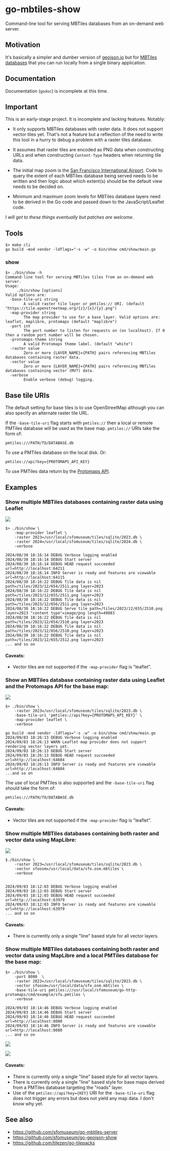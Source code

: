 # go-mbtiles-show

Command-line tool for serving MBTiles databases from an on-demand web server.

## Motivation

It's basically a simpler and dumber version of [geojson.io](https://geojson.io/) but for [MBTiles databases](https://wiki.openstreetmap.org/wiki/MBTiles) that you can run locally from a single binary application.

## Documentation

Documentation (`godoc`) is incomplete at this time.

## Important

This is an early-stage project. It is incomplete and lacking features. Notably:

* It only supports MBTiles databases with raster data. It does not support vector tiles yet. That's not a feature but a reflection of the need to write this tool in a hurry to debug a problem with a raster tiles database.

* It assumes that raster tiles are encoded as PNG data when constructing URLs and when constructing `Content-Type` headers when returning tile data.

* The initial map zoom is the [San Francisco International Airport](https://spelunker.whosonfirst.org/id/102527513/). Code to query the extent of each MBTiles database being served needs to be written and then logic about which extent(s) should be the default view needs to be decided on.

* Minimum and maximum zoom levels for MBTiles database layers need to be derived in the Go code and passed down to the JavaScript/Leaflet code.

_I will get to these things eventually but patches are welcome._

## Tools

```
$> make cli
go build -mod vendor -ldflags="-s -w" -o bin/show cmd/show/main.go
```

### show

```
$> ./bin/show -h
Command-line tool for serving MBTiles tiles from an on-demand web server.
Usage:
	 ./bin/show [options]
Valid options are:
  -base-tile-uri string
    	A valid raster tile layer or pmtiles:// URI. (default "https://tile.openstreetmap.org/{z}/{x}/{y}.png")
  -map-provider string
    	The map provider to use for a base layer. Valid options are: leaflet, maplibre, protomaps (default "maplibre")
  -port int
    	The port number to listen for requests on (on localhost). If 0 then a random port number will be chosen.
  -protomaps-theme string
    	A valid Protomaps theme label. (default "white")
  -raster value
    	Zero or more {LAYER_NAME}={PATH} pairs referencing MBTiles databases containing raster data.
  -vector value
    	Zero or more {LAYER_NAME}={PATH} pairs referencing MBTiles databases containing vector (MVT) data.
  -verbose
    	Enable verbose (debug) logging.
```

## Base tile URIs

The default setting for base tiles is to use OpenStreetMap although you can also specify an alternate raster tile URL.

If the `-base-tile-uri` flag starts with `pmtiles://` then a local or remote PMTiles database will be used as the base map. `pmtiles://` URIs take the form of:

```
pmtiles:///PATH/TO/DATABASE.db
```

To use a PMTiles database on the local disk. Or:

```
pmtiles://api?key={PROTOMAPS_API_KEY}
```

To use PMTiles data return by the [Protomaps API](https://protomaps.com/dashboard).

## Examples

### Show multiple MBTiles databases containing raster data using Leaflet

![](docs/images/go-mbtiles-show-2023-24.png)

```
$> ./bin/show \
	-map-provider leaflet \
	-raster 2023=/usr/local/sfomuseum/tiles/sqlite/2023.db \
	-raster 2024=/usr/local/sfomuseum/tiles/sqlite/2024.db \
	-verbose
	
2024/08/30 18:16:14 DEBUG Verbose logging enabled
2024/08/30 18:16:14 DEBUG Start server
2024/08/30 18:16:14 DEBUG HEAD request succeeded url=http://localhost:64211
2024/08/30 18:16:14 INFO Server is ready and features are viewable url=http://localhost:64115
2024/08/30 18:16:22 DEBUG Tile data is nil path=/tiles/2023/12/654/2511.png layer=2023
2024/08/30 18:16:22 DEBUG Tile data is nil path=/tiles/2023/12/655/2511.png layer=2023
2024/08/30 18:16:22 DEBUG Tile data is nil path=/tiles/2023/12/656/2511.png layer=2023
2024/08/30 18:16:22 DEBUG Serve tile path=/tiles/2023/12/655/2510.png layer=2023 "content type"=image/png length=49883
2024/08/30 18:16:22 DEBUG Tile data is nil path=/tiles/2023/12/654/2510.png layer=2023
2024/08/30 18:16:22 DEBUG Tile data is nil path=/tiles/2023/12/656/2510.png layer=2023
2024/08/30 18:16:22 DEBUG Tile data is nil path=/tiles/2023/12/655/2512.png layer=2023
... and so on
```

#### Caveats:

* Vector tiles are not supported if the `-map-provider` flag is "leaflet".

### Show an MBTiles database containing raster data using Leaflet and the Protomaps API  for the base map:

![](docs/images/go-mbiles-show-leaflet-pmtiles.png)

```
$> ./bin/show \
	-raster 2023=/usr/local/sfomuseum/tiles/sqlite/2023.db \
	-base-tile-uri 'pmtiles://api?key={PROTOMAPS_API_KEY}' \
	-map-provider leaflet \
	-verbose
	
go build -mod vendor -ldflags="-s -w" -o bin/show cmd/show/main.go
2024/09/03 18:26:13 DEBUG Verbose logging enabled
2024/09/03 18:26:13 WARN Leaflet map provider does not support rendering vector layers yet.
2024/09/03 18:26:13 DEBUG Start server
2024/09/03 18:26:13 DEBUG HEAD request succeeded url=http://localhost:64604
2024/09/03 18:26:13 INFO Server is ready and features are viewable url=http://localhost:64604
...and so on
```

The use of local PMTiles is also supported and the `-base-tile-uri` flag should take the form of:

```
pmtiles:///PATH/TO/DATABASE.db
```

#### Caveats:

* Vector tiles are not supported if the `-map-provider` flag is "leaflet".

### Show multiple MBTiles databases containing both raster and vector data using MapLibre:

![](docs/images/go-mbtiles-show-maplibre-mixed.png)

```
$./bin/show \
	-raster 2023=/usr/local/sfomuseum/tiles/sqlite/2023.db \
	-vector sfoosm=/usr/local/data/sfo.osm.mbtiles \
	-verbose
	

2024/09/03 18:12:03 DEBUG Verbose logging enabled
2024/09/03 18:12:03 DEBUG Start server
2024/09/03 18:12:03 DEBUG HEAD request succeeded url=http://localhost:63979
2024/09/03 18:12:03 INFO Server is ready and features are viewable url=http://localhost:63979
... and so on
```

#### Caveats:

* There is currently only a single "line" based style for all vector layers.

### Show multiple MBTiles databases containing both raster and vector data using MapLibre and a local PMTiles database for the base map:

```
$> ./bin/show \
	-port 8080  \
	-raster 2023=/usr/local/sfomuseum/tiles/sqlite/2023.db \
	-vector sfoosm=/usr/local/data/sfo.osm.mbtiles \
	-base-tile-uri pmtiles:///usr/local/sfomuseum/go-http-protomaps/cmd/example/sfo.pmtiles \
	-verbose
	
2024/09/03 18:14:46 DEBUG Verbose logging enabled
2024/09/03 18:14:46 DEBUG Start server
2024/09/03 18:14:46 DEBUG HEAD request succeeded url=http://localhost:8080
2024/09/03 18:14:46 INFO Server is ready and features are viewable url=http://localhost:8080
... and so on
```

![](docs/images/go-mbtiles-show-maplibre-pmtiles.png)

![](docs/images/go-mbtiles-show-maplibre-pmtiles-2.png)

#### Caveats:

* There is currently only a single "line" based style for all vector layers.
* There is currently only a single "line" based style for base maps derived from a PMTiles database targeting the "roads" layer.
* Use of the `pmtiles://api?key={KEY}` URI for the `-base-tile-uri` flag does not trigger any errors but does not yield any map data. I don't know why yet.

## See also

* https://github.com/sfomuseum/go-mbtiles-server
* https://github.com/sfomuseum/go-geojson-show
* https://github.com/tilezen/go-tilepacks